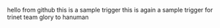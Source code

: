 hello from github
this is a sample trigger 
this is again a sample trigger
for trinet team
glory to hanuman
